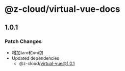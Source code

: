 # @z-cloud/virtual-vue-docs

## 1.0.1

### Patch Changes

- 增加taro和uni包
- Updated dependencies
  - @z-cloud/virtual-vue@1.0.1

